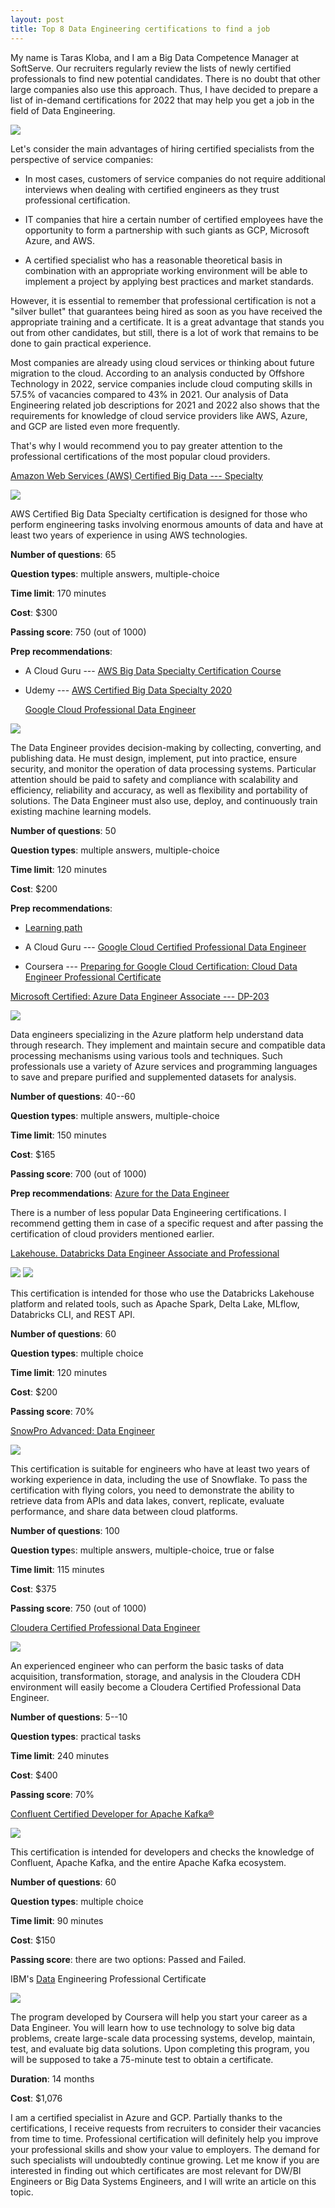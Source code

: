 ```yaml
---
layout: post
title: Top 8 Data Engineering certifications to find a job
---
```


My name is Taras Kloba, and I am a Big Data Competence Manager at
SoftServe. Our recruiters regularly review the lists of newly certified
professionals to find new potential candidates. There is no doubt that
other large companies also use this approach. Thus, I have decided to
prepare a list of in-demand certifications for 2022 that may help you
get a job in the field of Data Engineering.

![](/imgs/top-8-data-engineering-certifications/image1.png)

Let\'s consider the main advantages of hiring certified specialists from
the perspective of service companies:

-   In most cases, customers of service companies do not require
    additional interviews when dealing with certified engineers as they
    trust professional certification.

-   IT companies that hire a certain number of certified employees have
    the opportunity to form a partnership with such giants as GCP,
    Microsoft Azure, and AWS.

-   A certified specialist who has a reasonable theoretical basis in
    combination with an appropriate working environment will be able to
    implement a project by applying best practices and market standards.

However, it is essential to remember that professional certification is
not a \"silver bullet\" that guarantees being hired as soon as you have
received the appropriate training and a certificate. It is a great
advantage that stands you out from other candidates, but still, there is
a lot of work that remains to be done to gain practical experience.

Most companies are already using cloud services or thinking about future
migration to the cloud. According to an analysis conducted by Offshore
Technology in 2022, service companies include cloud computing skills in
57.5% of vacancies compared to 43% in 2021. Our analysis of Data
Engineering related job descriptions for 2021 and 2022 also shows that
the requirements for knowledge of cloud service providers like AWS,
Azure, and GCP are listed even more frequently.

That\'s why I would recommend you to pay greater attention to the
professional certifications of the most popular cloud providers.

[Amazon Web Services (AWS) Certified Big Data ---
Specialty](https://aws.amazon.com/certification/certified-big-data-specialty/)

![](/imgs/top-8-data-engineering-certifications/image2.png)

AWS Certified Big Data Specialty certification is designed for those who
perform engineering tasks involving enormous amounts of data and have at
least two years of experience in using AWS technologies.

**Number of questions**: 65

**Question types**: multiple answers, multiple-choice

**Time limit**: 170 minutes

**Cost**: \$300

**Passing score**: 750 (out of 1000)

**Prep recommendations**:

-   A Cloud Guru --- [AWS Big Data Specialty Certification
    Course](https://acloudguru.com/course/aws-certified-big-data-specialty)

-   Udemy --- [AWS Certified Big Data Specialty
    2020](https://www.udemy.com/course/aws-data-analytics/)

    [Google Cloud Professional Data
    Engineer](https://cloud.google.com/certification/data-engineer)

![](/imgs/top-8-data-engineering-certifications/image3.png)

The Data Engineer provides decision-making by collecting, converting,
and publishing data. He must design, implement, put into practice,
ensure security, and monitor the operation of data processing systems.
Particular attention should be paid to safety and compliance with
scalability and efficiency, reliability and accuracy, as well as
flexibility and portability of solutions. The Data Engineer must also
use, deploy, and continuously train existing machine learning models.

**Number of questions**: 50

**Question types**: multiple answers, multiple-choice

**Time limit**: 120 minutes

**Cost**: \$200

**Prep recommendations**:

-   [Learning
    path](https://cloud.google.com/training/data-engineering-and-analytics#data-engineer-learning-path)

-   A Cloud Guru --- [Google Cloud Certified Professional Data
    Engineer](https://acloudguru.com/course/google-cloud-certified-professional-data-engineer-la)

-   Coursera --- [Preparing for Google Cloud Certification: Cloud Data
    Engineer Professional
    Certificate](https://www.coursera.org/professional-certificates/gcp-data-engineering)

[Microsoft Certified: Azure Data Engineer Associate ---
DP-203](https://docs.microsoft.com/en-us/learn/certifications/exams/dp-203)

![](/imgs/top-8-data-engineering-certifications/image4.png)

Data engineers specializing in the Azure platform help understand data
through research. They implement and maintain secure and compatible data
processing mechanisms using various tools and techniques. Such
professionals use a variety of Azure services and programming languages
to save and prepare purified and supplemented datasets for analysis.

**Number of questions**: 40--60

**Question types**: multiple answers, multiple-choice

**Time limit**: 150 minutes

**Cost**: \$165

**Passing score**: 700 (out of 1000)

**Prep recommendations**: [Azure for the Data
Engineer](https://docs.microsoft.com/en-us/learn/paths/azure-for-the-data-engineer/)

There is a number of less popular Data Engineering certifications. I
recommend getting them in case of a specific request and after passing
the certification of cloud providers mentioned earlier.

[Lakehouse. Databricks Data Engineer Associate and
Professional](https://databricks.com/learn/certification#data-engineer)

![](/imgs/top-8-data-engineering-certifications/image5.png)
![](/imgs/top-8-data-engineering-certifications/image6.png)

This certification is intended for those who use the Databricks
Lakehouse platform and related tools, such as Apache Spark, Delta Lake,
MLflow, Databricks CLI, and REST API.

**Number of questions**: 60

**Question types**: multiple choice

**Time limit**: 120 minutes

**Cost**: \$200

**Passing score**: 70%

[SnowPro Advanced: Data
Engineer](https://www.snowflake.com/certifications/)

![](/imgs/top-8-data-engineering-certifications/image7.png)

This certification is suitable for engineers who have at least two years
of working experience in data, including the use of Snowflake. To pass
the certification with flying colors, you need to demonstrate the
ability to retrieve data from APIs and data lakes, convert, replicate,
evaluate performance, and share data between cloud platforms.

**Number of questions**: 100

**Question type**s: multiple answers, multiple-choice, true or false

**Time limit**: 115 minutes

**Cost**: \$375

**Passing score**: 750 (out of 1000)

[Cloudera Certified Professional Data
Engineer](https://www.cloudera.com/about/training/certification/cdhhdp-certification/ccp-data-engineer.html)

![](/imgs/top-8-data-engineering-certifications/image8.png)

An experienced engineer who can perform the basic tasks of data
acquisition, transformation, storage, and analysis in the Cloudera CDH
environment will easily become a Cloudera Certified Professional Data
Engineer.

**Number of questions**: 5--10

**Question types**: practical tasks

**Time limit**: 240 minutes

**Cost**: \$400

**Passing score**: 70%

[Confluent Certified Developer for Apache
Kafka®](https://www.confluent.io/certification/#faqs)

![](/imgs/top-8-data-engineering-certifications/image9.png)

This certification is intended for developers and checks the knowledge
of Confluent, Apache Kafka, and the entire Apache Kafka ecosystem.

**Number of questions**: 60

**Question types**: multiple choice

**Time limit**: 90 minutes

**Cost**: \$150

**Passing score**: there are two options: Passed and Failed.

IBM\'s
[Data](https://www.edx.org/professional-certificate/ibm-data-engineering)
Engineering Professional Certificate

![](/imgs/top-8-data-engineering-certifications/image10.png)

The program developed by Coursera will help you start your career as a
Data Engineer. You will learn how to use technology to solve big data
problems, create large-scale data processing systems, develop, maintain,
test, and evaluate big data solutions. Upon completing this program, you
will be supposed to take a 75-minute test to obtain a certificate.

**Duration**: 14 months

**Cost**: \$1,076

I am a certified specialist in Azure and GCP. Partially thanks to the
certifications, I receive requests from recruiters to consider their
vacancies from time to time. Professional certification will definitely
help you improve your professional skills and show your value to
employers. The demand for such specialists will undoubtedly continue
growing. Let me know if you are interested in finding out which
certificates are most relevant for DW/BI Engineers or Big Data Systems
Engineers, and I will write an article on this topic.
